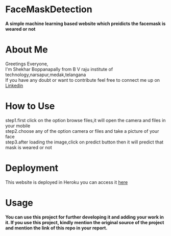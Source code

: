# FaceMaskDetection
**A simple machine learning based website which preidicts the facemask is weared or not**

# About Me 
Greetings Everyone,  
I'm Shekhar Boppanapally from B V raju institute of technology,narsapur,medak,telangana  
If you have any doubt or want to contribute feel free to connect  me up on [Linkedin](https://www.linkedin.com/in/shekhar-boppanapally-647a281bb/)

# How to Use  
step1.first click on the option browse files,it will open the camera and files in your mobile  
step2.choose any of the option camera or files and take a picture of your face  
step3.after loading the image,click on predict button then it will predict that mask is weared or not

# Deployment 
This website is deployed in Heroku you can access it [here](https://facemask-prediction-1.herokuapp.com/)   
# Usage  
**You can use this project for further developing it and adding your work in it. If you use this project, kindly mention the original source of the project and mention the link of this repo in your report.**  
